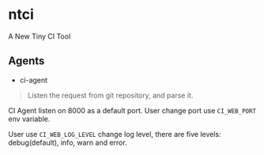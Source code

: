# ntci
A New Tiny CI Tool

## Agents

+ ci-agent
> Listen the request from git repository, and parse it.

CI Agent listen on 8000 as a default port. User change port use `CI_WEB_PORT` env variable. 

User use `CI_WEB_LOG_LEVEL` change log level, there are five levels: debug(default), info, warn and error.